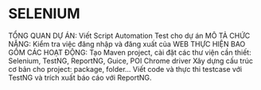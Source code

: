 # SELENIUM
TỔNG QUAN DỰ ÁN: Viết Script Automation Test cho dự án 
MÔ TẢ CHỨC NĂNG: Kiểm tra việc đăng nhập và đăng xuất của WEB
THỰC HIỆN BAO GỒM CÁC HOẠT ĐỘNG:
   Tạo Maven project, cài đặt các thư viện cần thiết: 
   Selenium, TestNG, ReportNG, Guice, POI
   Chrome driver
   Xây dựng cấu trúc cơ bản cho project: package, folder...
   Viết code và thực thi testcase với TestNG và trích xuất báo cáo với ReportNG.
